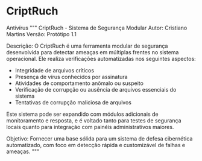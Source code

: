 # CriptRuch
Antivírus
"""
CriptRuch - Sistema de Segurança Modular
Autor: Cristiano Martins
Versão: Protótipo 1.1

Descrição:
O CriptRuch é uma ferramenta modular de segurança desenvolvida para detectar ameaças em múltiplas frentes no sistema operacional. 
Ele realiza verificações automatizadas nos seguintes aspectos:

- Integridade de arquivos críticos
- Presença de vírus conhecidos por assinatura
- Atividades de comportamento anômalo ou suspeito
- Verificação de corrupção ou ausência de arquivos essenciais do sistema
- Tentativas de corrupção maliciosa de arquivos

Este sistema pode ser expandido com módulos adicionais de monitoramento e resposta, e é voltado tanto para testes de segurança locais quanto para integração com painéis administrativos maiores.

Objetivo:
Fornecer uma base sólida para um sistema de defesa cibernética automatizado, com foco em detecção rápida e customizável de falhas e ameaças.
"""
